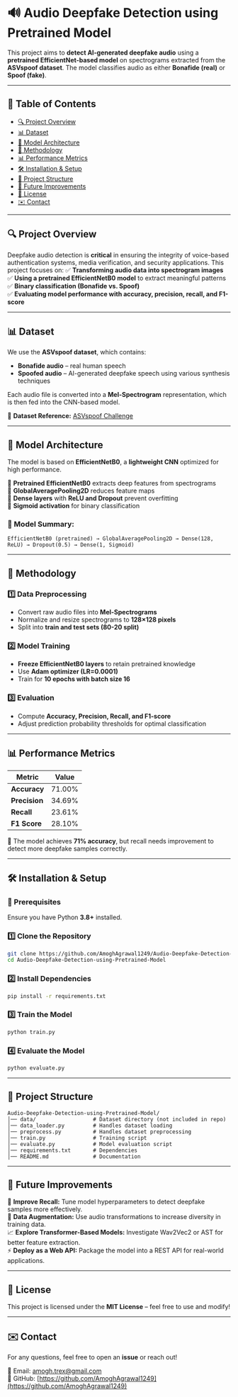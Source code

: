# 🔊 Audio Deepfake Detection using Pretrained Model

This project aims to **detect AI-generated deepfake audio** using a **pretrained EfficientNet-based model** on spectrograms extracted from the **ASVspoof dataset**. The model classifies audio as either **Bonafide (real)** or **Spoof (fake)**.

---

## 📌 Table of Contents
- [🔍 Project Overview](#-project-overview)
- [📊 Dataset](#-dataset)
- [🧠 Model Architecture](#-model-architecture)
- [🚀 Methodology](#-methodology)
- [📊 Performance Metrics](#-performance-metrics)
- [🛠 Installation & Setup](#-installation--setup)
- [📂 Project Structure](#-project-structure)
- [📌 Future Improvements](#-future-improvements)
- [📜 License](#-license)
- [✉️ Contact](#-contact)

---

## 🔍 Project Overview

Deepfake audio detection is **critical** in ensuring the integrity of voice-based authentication systems, media verification, and security applications. This project focuses on:
✅ **Transforming audio data into spectrogram images**  
✅ **Using a pretrained EfficientNetB0 model** to extract meaningful patterns  
✅ **Binary classification (Bonafide vs. Spoof)**  
✅ **Evaluating model performance with accuracy, precision, recall, and F1-score**  

---

## 📊 Dataset

We use the **ASVspoof dataset**, which contains:
- **Bonafide audio** – real human speech
- **Spoofed audio** – AI-generated deepfake speech using various synthesis techniques

Each audio file is converted into a **Mel-Spectrogram** representation, which is then fed into the CNN-based model.

🔗 **Dataset Reference:** [ASVspoof Challenge](https://www.asvspoof.org/)

---

## 🧠 Model Architecture

The model is based on **EfficientNetB0**, a **lightweight CNN** optimized for high performance.

🔹 **Pretrained EfficientNetB0** extracts deep features from spectrograms  
🔹 **GlobalAveragePooling2D** reduces feature maps  
🔹 **Dense layers** with **ReLU and Dropout** prevent overfitting  
🔹 **Sigmoid activation** for binary classification  

### 🔧 Model Summary:
```plaintext
EfficientNetB0 (pretrained) → GlobalAveragePooling2D → Dense(128, ReLU) → Dropout(0.5) → Dense(1, Sigmoid)
```

---

## 🚀 Methodology

### 1️⃣ Data Preprocessing
- Convert raw audio files into **Mel-Spectrograms**
- Normalize and resize spectrograms to **128×128 pixels**
- Split into **train and test sets (80-20 split)**

### 2️⃣ Model Training
- **Freeze EfficientNetB0 layers** to retain pretrained knowledge
- Use **Adam optimizer (LR=0.0001)**
- Train for **10 epochs with batch size 16**

### 3️⃣ Evaluation
- Compute **Accuracy, Precision, Recall, and F1-score**
- Adjust prediction probability thresholds for optimal classification

---

## 📊 Performance Metrics

| Metric        | Value  |
|--------------|--------|
| **Accuracy**  | 71.00%  |
| **Precision** | 34.69%  |
| **Recall**    | 23.61%  |
| **F1 Score**  | 28.10%  |

🚀 The model achieves **71% accuracy**, but recall needs improvement to detect more deepfake samples correctly.

---

## 🛠 Installation & Setup

### 🔧 Prerequisites
Ensure you have Python **3.8+** installed.

### 1️⃣ Clone the Repository
```bash
git clone https://github.com/AmoghAgrawal1249/Audio-Deepfake-Detection-using-Pretrained-Model.git
cd Audio-Deepfake-Detection-using-Pretrained-Model
```

### 2️⃣ Install Dependencies
```bash
pip install -r requirements.txt
```

### 3️⃣ Train the Model
```bash
python train.py
```

### 4️⃣ Evaluate the Model
```bash
python evaluate.py
```

---

## 📂 Project Structure

```
Audio-Deepfake-Detection-using-Pretrained-Model/
│── data/                  # Dataset directory (not included in repo)
│── data_loader.py         # Handles dataset loading 
│── preprocess.py          # Handles dataset preprocessing 
│── train.py               # Training script
│── evaluate.py            # Model evaluation script
│── requirements.txt       # Dependencies
│── README.md              # Documentation
```

---

## 📌 Future Improvements

🚀 **Improve Recall:** Tune model hyperparameters to detect deepfake samples more effectively.  
🎯 **Data Augmentation:** Use audio transformations to increase diversity in training data.  
📈 **Explore Transformer-Based Models:** Investigate Wav2Vec2 or AST for better feature extraction.  
⚡ **Deploy as a Web API:** Package the model into a REST API for real-world applications.  

---

## 📜 License

This project is licensed under the **MIT License** – feel free to use and modify!

---

## ✉️ Contact

For any questions, feel free to open an **issue** or reach out!

📧 Email: [amogh.trex@gmail.com](mailto:amogh.trex@gmail.com)  
🔗 GitHub: [https://github.com/AmoghAgrawal1249](https://github.com/AmoghAgrawal1249)  
